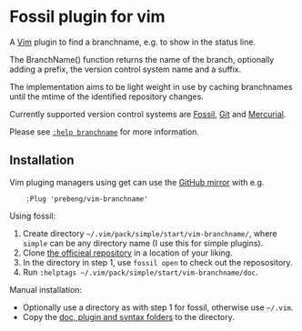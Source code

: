# Fossil plugin for vim

A [Vim][vim] plugin to find a branchname, e.g. to show in the status line.

The BranchName() function returns the name of the branch, optionally adding
a prefix, the version control system name and a suffix.

The implementation aims to be light weight in use by caching branchnames
until the mtime of the identified repository changes.

Currently supported version control systems are [Fossil][fossil], [Git][git]
and [Mercurial][mercurial].

Please see [`:help branchname`][help] for more information.

## Installation

Vim pluging managers using get can use the [GitHub mirror][github] with e.g.

```
    :Plug 'prebeng/vim-branchname'
```

Using fossil:

1. Create directory `~/.vim/pack/simple/start/vim-branchname/`, where `simple`
   can be any directory name (I use this for simple plugins).
2. Clone [the officieal repository][repourl] in a location of your liking.
3. In the directory in step 1, use `fossil open` to check out the reposository.
3. Run `:helptags ~/.vim/pack/simple/start/vim-branchname/doc`.

Manual installation:

- Optionally use a directory as with step 1 for fossil, otherwise use `~/.vim`.
- Copy the [doc, plugin and syntax folders][dirs] to the directory.

[dirs]: https://fossil.guldberg.org/vim-branchname/dir?ci=tip&type=tree
[fossil]: https://fossil-scm.org/
[git]: https://git-scm.com/
[help]: https://fossil.guldberg.org/vim-branchname/doc/trunk/doc/branchname.txt
[github]: https://github.com/prebeng/vim-branchname.git
[mercurial]: https://www.mercurial-scm.org/
[repourl]: https://fossil.guldberg.org/vim-branchname/
[vim]: https://vim.org/
